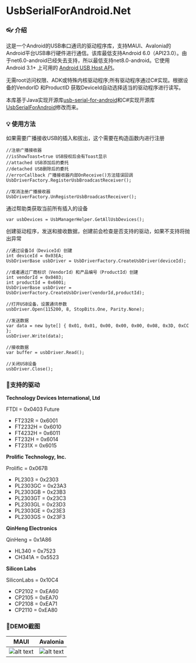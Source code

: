 # UsbSerialForAndroid.Net

### 👓 介绍
这是一个Android的USB串口通讯的驱动程序库，支持MAUI、Avalonia的Android平台USB串行硬件进行通信。该库最低支持Android 6.0（API23.0）。由于net6.0-android已经失去支持，所以最低支持net8.0-android。它使用 Android 3.1+ 上可用的 [Android USB Host API](http://developer.android.com/guide/topics/connectivity/usb/host.html)。

无需root访问权限、ADK或特殊内核驱动程序;所有驱动程序通过C#实现。根据设备的VendorID 和ProductID 获取DeviceId自动选择适当的驱动程序进行读写。

本库基于Java实现开源库[usb-serial-for-android](https://github.com/mik3y/usb-serial-for-android)和C#实现开源库[UsbSerialForAndroid](https://github.com/anotherlab/UsbSerialForAndroid)修改而来。

### 💡 使用方法

如果需要广播接收USB的插入和拔出，这个需要在构造函数内进行注册
```
//注册广播接收器
//isShowToast=true USB授权后会有Toast显示
//attached USB添加后的委托
//detached USB删除后的委托
//errorCallback 广播接收器内部OnReceive()方法错误回调
UsbDriverFactory.RegisterUsbBroadcastReceiver();

//取消注册广播接收器
UsbDriverFactory.UnRegisterUsbBroadcastReceiver();
```

通过帮助类获取当前所有插入的设备
```
var usbDevices = UsbManagerHelper.GetAllUsbDevices();
```

创建驱动程序，发送和接收数据，创建前会检查是否支持的驱动，如果不支持将抛出异常
```
//通过设备Id（DeviceId）创建
int deviceId = 0x03EA;
UsbDriverBase usbDriver = UsbDriverFactory.CreateUsbDriver(deviceId);

//或者通过厂商标识（VendorId）和产品编号（ProductId）创建
int vendorId = 0x0403;
int productId = 0x6001;
UsbDriverBase usbDriver = UsbDriverFactory.CreateUsbDriver(vendorId,productId);

//打开USB设备，设置通讯参数
usbDriver.Open(115200, 8, StopBits.One, Parity.None);

//发送数据
var data = new byte[] { 0x01, 0x01, 0x00, 0x00, 0x00, 0x08, 0x3D, 0xCC };
usbDriver.Write(data);

//接收数据
var buffer = usbDriver.Read();

//关闭USB设备
usbDriver.Close();
```

### 🚀支持的驱动

**Technology Devices International, Ltd**

FTDI = 0x0403 Future 

- FT232R = 0x6001
- FT2232H = 0x6010
- FT4232H = 0x6011
- FT232H = 0x6014
- FT231X = 0x6015

**Prolific Technology, Inc.** 

Prolific = 0x067B 

- PL2303 = 0x2303
- PL2303GC = 0x23A3
- PL2303GB = 0x23B3
- PL2303GT = 0x23C3
- PL2303GL = 0x23D3
- PL2303GE = 0x23E3
- PL2303GS = 0x23F3

**QinHeng Electronics** 

QinHeng = 0x1A86 

- HL340 = 0x7523
- CH341A = 0x5523

**Silicon Labs** 

SiliconLabs = 0x10C4

- CP2102 = 0xEA60
- CP2105 = 0xEA70
- CP2108 = 0xEA71
- CP2110 = 0xEA80

### 🎨DEMO截图

| MAUI | Avalonia |
| ----------- | ----------- |
| ![alt text](./Images/MauiDemo.jpg) | ![alt text](./Images/AvaloniaDemo.jpg) |

